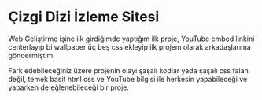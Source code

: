 # Çizgi Dizi İzleme Sitesi
Web Geliştirme işine ilk girdiğimde yaptığım ilk proje, YouTube embed linkini centerlayıp bi wallpaper üç beş css ekleyip ilk projem olarak arkadaşlarıma göndermiştim.

Fark edebileceğiniz üzere projenin olayı şaşalı kodlar yada şaşalı css falan değil, temek basit html css ve YouTube bilgisi ile herkesin yapabileceği ve yaparken de eğlenebileceği bir proje.
